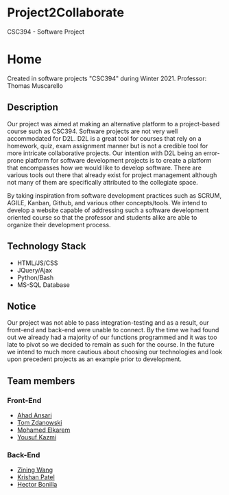 # Project2Collaborate
CSC394 - Software Project

# Home
Created in software projects "CSC394" during Winter 2021.
Professor: Thomas Muscarello

## Description

Our project was aimed at making an alternative platform to a project-based course such as CSC394. Software projects are not very well accommodated for D2L. D2L is a great tool for courses that rely on a homework, quiz, exam assignment manner but is not a credible tool for more intricate collaborative projects. Our intention with D2L being an error-prone platform for software development projects is to create a platform that encompasses how we would like to develop software. There are various tools out there that already exist for project management although not many of them are specifically attributed to the collegiate space.
 
By taking inspiration from software development practices such as SCRUM, AGILE, Kanban, Github, and various other concepts/tools. We intend to develop a website capable of addressing such a software development oriented course so that the professor and students alike are able to organize their development process.


## Technology Stack
- HTML/JS/CSS
- JQuery/Ajax
- Python/Bash
- MS-SQL Database

## Notice

Our project was not able to pass integration-testing and as a result, our front-end and back-end were unable to connect. By the time we had found out we already had a majority of our functions programmed and it was too late to pivot so we decided to remain as such for the course. In the future we intend to much more cautious about choosing our technologies and look upon precedent projects as an example prior to development.


## Team members
### Front-End
- [Ahad Ansari](https://github.com/ahad-ansari0699)
- [Tom Zdanowski](https://github.com/Tommot4747)
- [Mohamed Elkarem](https://github.com/MohamedElkarem)
- [Yousuf Kazmi](https://github.com/yousuf3131)
### Back-End
- [Zining Wang](https://github.com/zining99)
- [Krishan Patel](https://github.com/KrishanPatel100)
- [Hector Bonilla](https://github.com/HectorBonilla17)

